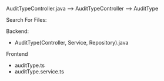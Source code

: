 AuditTypeController.java --> AuditTypeController --> AuditType

Search For Files:

Backend:
* AuditType(Controller, Service, Repository).java

Frontend
* auditType.ts
* auditType.service.ts